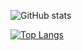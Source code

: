 
![GitHub stats](https://github-readme-stats.vercel.app/api?username=matheusbonjour&show_icons=true&theme=radical)


[![Top Langs](https://github-readme-stats.vercel.app/api/top-langs/?username=matheusbonjour&langs_count=4)](https://github.com/anuraghazra/github-readme-stats)
